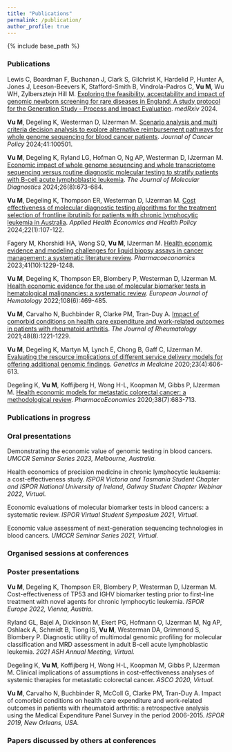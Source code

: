 ```yaml
---
title: "Publications"
permalink: /publication/
author_profile: true
---
```


{% include base_path %}


<H3>Publications</H3>

Lewis C, Boardman F, Buchanan J, Clark S, Gilchrist K, Hardelid P, Hunter A, Jones J, Leeson-Beevers K, Stafford-Smith B, Vindrola-Padros C, <b>Vu M</b>,  Wu WH, Zylbersztejn Hill M. <a href="https://www.medrxiv.org/content/10.1101/2024.05.14.24307295v1">Exploring the feasibility, acceptability and impact of genomic newborn screening for rare diseases in England: A study protocol for the Generation Study - Process and Impact Evaluation</a>. <i>medRxiv</i> 2024.

<b>Vu M</b>, Degeling K, Westerman D, IJzerman M. <a href="https://doi.org/10.1016/j.jcpo.2024.100501">Scenario analysis and multi criteria decision analysis to explore alternative reimbursement pathways for whole genome sequencing for blood cancer patients</a>. <i>Journal of Cancer Policy</i> 2024;41:100501.	

<b>Vu M</b>, Degeling K, Ryland LG, Hofman O, Ng AP, Westerman D, IJzerman M. <a href="https://doi.org/10.1016/j.jmoldx.2024.04.006">Economic impact of whole genome sequencing and whole transcriptome sequencing versus routine diagnostic molecular testing to stratify patients with B-cell acute lymphoblastic leukemia</a>. <i>The Journal of Molecular Diagnostics</i> 2024;26(8):673-684.

<b>Vu M</b>, Degeling K, Thompson ER, Westerman D, IJzerman M. <a href="https://doi.org/10.1007/s40258-023-00826-4">Cost effectiveness of molecular diagnostic testing algorithms for the treatment selection of frontline ibrutinib for patients with chronic lymphocytic leukemia in Australia</a>. <i>Applied Health Economics and Health Policy</i> 2024;22(1):107-122.

Fagery M, Khorshidi HA, Wong SQ, <b>Vu M</b>, IJzerman M. <a href="https://doi.org/10.1007/s40273-023-01292-5">Health economic evidence and modeling challenges for liquid biopsy assays in cancer management: a systematic literature review</a>. <i>Pharmacoeconomics</i> 2023;41(10):1229-1248.

<b>Vu M</b>, Degeling K, Thompson ER, Blombery P, Westerman D, IJzerman M. <a href="https://doi.org/10.1111/ejh.13755">Health economic evidence for the use of molecular biomarker tests in hematological malignancies: a systematic review</a>. <i>European Journal of Hematology</i> 2022;108(6):469-485.

<b>Vu M</b>, Carvalho N, Buchbinder R, Clarke PM, Tran-Duy A. <a href="https://doi.org/10.3899/jrheum.200231">Impact of comorbid conditions on health care expenditure and work-related outcomes in patients with rheumatoid arthritis</a>. <i>The Journal of Rheumatology</i> 2021;48(8):1221-1229.

<b>Vu M</b>, Degeling K, Martyn M, Lynch E, Chong B, Gaff C, IJzerman M. <a href="https://doi.org/10.1038/s41436-020-01030-8">Evaluating the resource implications of different service delivery models for offering additional genomic findings</a>. <i> Genetics in Medicine </i> 2020;23(4):606-613.

Degeling K, <b>Vu M</b>, Koffijberg H, Wong H-L, Koopman M, Gibbs P, IJzerman M. <a href="https://doi.org/10.1007/s40273-020-00908-4.">Health economic models for metastatic colorectal cancer: a methodological review</a>. <i>PharmacoEconomics</i> 2020;38(7):683-713.

<H3>Publications in progress</H3>

<H3>Oral presentations</H3>

Demonstrating the economic value of genomic testing in blood cancers. <i>UMCCR Seminar Series 2023, Melbourne, Australia.</i>   

Health economics of precision medicine in chronic lymphocytic leukaemia: a cost-effectiveness study. <i>ISPOR Victoria and Tasmania Student Chapter and ISPOR National University of Ireland, Galway Student Chapter Webinar 2022, Virtual.</i>

Economic evaluations of molecular biomarker tests in blood cancers: a systematic review. <i>ISPOR Virtual Student Symposium 2021, Virtual.</i>

Economic value assessment of next-generation sequencing technologies in blood cancers. <i>UMCCR Seminar Series 2021, Virtual.</i>  


<H3>Organised sessions at conferences</H3>

<H3>Poster presentations</H3>

<b>Vu M</b>, Degeling K, Thompson ER, Blombery P, Westerman D, IJzerman M. Cost-effectiveness of TP53 and IGHV biomarker testing prior to first-line treatment with novel agents for chronic lymphocytic leukemia. <i>ISPOR Europe 2022, Vienna, Austria.</i>

Ryland GL, Bajel A, Dickinson M, Ekert PG, Hofmann O, IJzerman M, Ng AP, Oshlack A, Schmidt B, Tiong IS, <b>Vu M</b>, Westerman DA, Grimmond S, Blombery P. Diagnostic utility of multimodal genomic profiling for molecular classification and MRD assessment in adult B-cell acute lymphoblastic leukemia. <i>2021 ASH Annual Meeting, Virtual.</i>

Degeling K, <b>Vu M</b>, Koffijberg H, Wong H-L, Koopman M, Gibbs P, IJzerman M. Clinical implications of assumptions in cost-effectiveness analyses of systemic therapies for metastatic colorectal cancer. <i>ASCO 2020, Virtual.</i>

<b>Vu M</b>, Carvalho N, Buchbinder R, McColl G, Clarke PM, Tran-Duy A. Impact of comorbid conditions on health care expenditure and work-related outcomes in patients with rheumatoid arthritis: a retrospective analysis using the Medical Expenditure Panel Survey in the period 2006-2015. <i>ISPOR 2019, New Orleans, USA.</i>

<H3>Papers discussed by others at conferences</H3>


